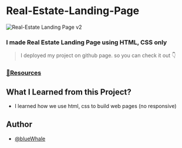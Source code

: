 # Real-Estate-Landing-Page
![Real-Estate Landing Page v2](https://github.com/blueWhale1202/Real-Estate-Landing-Page/assets/120623976/de91c5b9-440c-4c07-9070-b58aea42ca08)

### I made Real Estate Landing Page using HTML, CSS only

> I deployed my project on github page. so you can check it out 👇
> <br>

### [📌Resources](<https://www.figma.com/file/PzWSXPWcn4GCZWkvFPdalX/01.-Real-Estate-Landing-Page-(Easy)-(Copy)?type=design&node-id=2%3A410&mode=design&t=fM6aftY4e1DvWf4p-1>)

## What I Learned from this Project?

-   I learned how we use html, css to build web pages (no responsive)

## Author

-   [@blueWhale](https://github.com/blueWhale1202)
